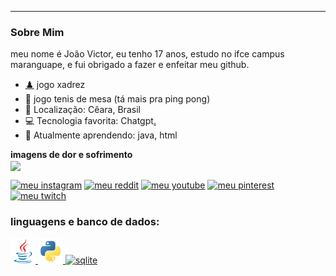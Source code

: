 ---
### Sobre Mim

meu nome é João Victor, eu tenho 17 anos, estudo no ifce campus maranguape, e fui obrigado a fazer e enfeitar meu github. <br>


- [♟️](https://www.chess.com/) jogo xadrez<br>
- 🎾 jogo tenis de mesa (tá mais pra ping pong) 
- 📍 Localização: Cêara, Brasil
- 💻 Tecnologia favorita: Chatgpt[.](https://chatgpt.com/)
- 🌱 Atualmente aprendendo: java, html

**imagens de dor e sofrimento**<br>
<img src = "https://i.pinimg.com/474x/8e/81/a2/8e81a2dea4ee87cfccf724570f1772ed.jpg" width = "300" align = "center">

[![meu instagram](https://img.shields.io/badge/Instagram-purple?logo=instagram)](https://www.instagram.com/jota.vee._/)
[![meu reddit](https://img.shields.io/badge/Reddit-white?logo=reddit)](https://www.instagram.com/jota.vee._/)
[![meu youtube](https://img.shields.io/badge/Youtube-red?logo=youtube)](https://www.instagram.com/jota.vee._/)
[![meu pinterest](https://img.shields.io/badge/Pinterest-red?logo=pinterest)](https://www.instagram.com/jota.vee._/)
[![meu twitch](https://img.shields.io/badge/twitch-white?logo=twitch)](https://www.instagram.com/jota.vee._/)


<h3 align="left">linguagens e banco de dados:</h3>
<p align="left"> <a href="https://www.java.com" target="_blank" rel="noreferrer"> <img src="https://raw.githubusercontent.com/devicons/devicon/master/icons/java/java-original.svg" alt="java" width="40" height="40"/> </a> <a href="https://www.python.org" target="_blank" rel="noreferrer"> <img src="https://raw.githubusercontent.com/devicons/devicon/master/icons/python/python-original.svg" alt="python" width="40" height="40"/> </a> <a href="https://www.sqlite.org/" target="_blank" rel="noreferrer"> <img src="https://www.vectorlogo.zone/logos/sqlite/sqlite-icon.svg" alt="sqlite" width="40" height="40"/> </a> </p>
